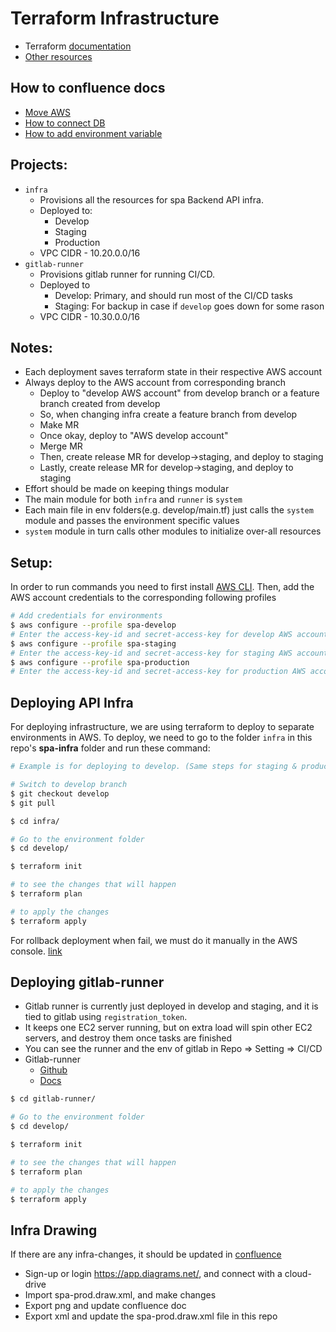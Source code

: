 # Terraform Infrastructure

- Terraform [documentation](https://developer.hashicorp.com/terraform/tutorials/aws-get-started)
- [Other resources](https://spagg.atlassian.net/wiki/spaces/PAC/pages/45973505/Resources+to+learn+infra)
## How to confluence docs
- [Move AWS](https://spagg.atlassian.net/wiki/spaces/PAC/pages/36962305/Moving+AWS+environment)
- [How to connect DB](https://spagg.atlassian.net/wiki/spaces/PAC/pages/34570286/How+to+connect+to+DB)
- [How to add environment variable](https://spagg.atlassian.net/wiki/spaces/PAC/pages/51281921/How+to+add+environment+variable+to+API)


## Projects:
- `infra`
  - Provisions all the resources for spa Backend API infra.
  - Deployed to:
    - Develop
    - Staging
    - Production
  - VPC CIDR - 10.20.0.0/16
- `gitlab-runner`
  - Provisions gitlab runner for running CI/CD.
  - Deployed to
    - Develop: Primary, and should run most of the CI/CD tasks
    - Staging: For backup in case if `develop` goes down for some rason
  - VPC CIDR - 10.30.0.0/16

## Notes:
- Each deployment saves terraform state in their respective AWS account
- Always deploy to the AWS account from corresponding branch
  - Deploy to "develop AWS account" from develop branch or a feature branch created from develop
  - So, when changing infra create a feature branch from develop
  - Make MR
  - Once okay, deploy to "AWS develop account"
  - Merge MR
  - Then, create release MR for develop->staging, and deploy to staging
  - Lastly, create release MR for develop->staging, and deploy to staging
- Effort should be made on keeping things modular
- The main module for both `infra` and `runner` is `system`
- Each main file in env folders(e.g. develop/main.tf) just calls the `system` module and passes the environment specific values
- `system` module in turn calls other modules to initialize over-all resources

## Setup:
In order to run commands you need to first install [AWS CLI](https://docs.aws.amazon.com/cli/latest/userguide/getting-started-install.html). Then, add the AWS account credentials to the corresponding following profiles
```bash
# Add credentials for environments
$ aws configure --profile spa-develop
# Enter the access-key-id and secret-access-key for develop AWS account
$ aws configure --profile spa-staging
# Enter the access-key-id and secret-access-key for staging AWS account
$ aws configure --profile spa-production
# Enter the access-key-id and secret-access-key for production AWS account
```

## Deploying API Infra

For deploying infrastructure, we are using terraform to deploy to separate environments in AWS. To deploy, we need to go to the folder `infra` in this repo's **spa-infra** folder and run these command:

```bash
# Example is for deploying to develop. (Same steps for staging & production)

# Switch to develop branch
$ git checkout develop
$ git pull

$ cd infra/

# Go to the environment folder
$ cd develop/

$ terraform init

# to see the changes that will happen
$ terraform plan

# to apply the changes
$ terraform apply
```

For rollback deployment when fail, we must do it manually in the AWS console. [link](https://engineering.resolvergroup.com/2021/10/rolling-back-aws-elastic-container-service-ecs-deployments/)


## Deploying gitlab-runner
- Gitlab runner is currently just deployed in develop and staging, and it is tied to gitlab using `registration_token`.
- It keeps one EC2 server running, but on extra load will spin other EC2 servers, and destroy them once tasks are finished
- You can see the runner and the env of gitlab in Repo => Setting => CI/CD
- Gitlab-runner
  - [Github](https://github.com/npalm/terraform-aws-gitlab-runner)
  - [Docs](https://registry.terraform.io/modules/npalm/gitlab-runner/aws/latest)

```bash
$ cd gitlab-runner/

# Go to the environment folder
$ cd develop/

$ terraform init

# to see the changes that will happen
$ terraform plan

# to apply the changes
$ terraform apply
```

## Infra Drawing
If there are any infra-changes, it should be updated in [confluence](https://spagg.atlassian.net/wiki/spaces/PAC/pages/32375028/AWS+Infrastructure+base)
- Sign-up or login https://app.diagrams.net/, and connect with a cloud-drive
- Import spa-prod.draw.xml, and make changes
- Export png and update confluence doc
- Export xml and update the spa-prod.draw.xml file in this repo
